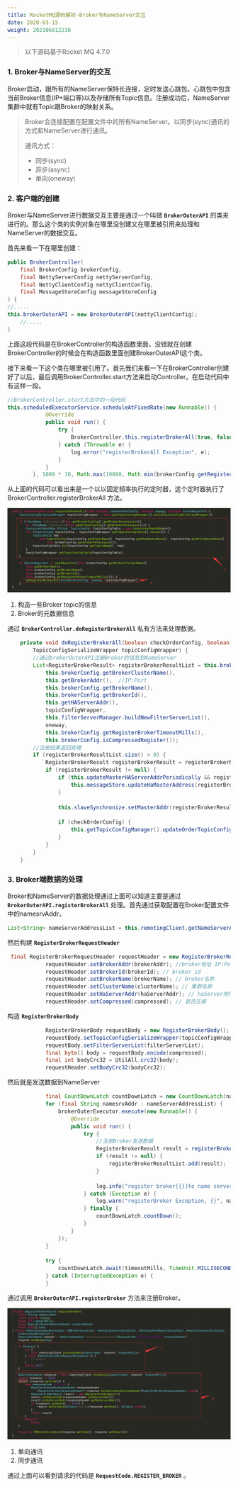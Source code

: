 ```yaml
---
title: RocketMQ源码解析-Broker与NameServer交互
date: 2020-03-15
weight: 202106012230
---
```

> 以下源码基于Rocket MQ 4.7.0

### 1. Broker与NameServer的交互

Broker启动，跟所有的NameServer保持长连接，定时发送心跳包。心跳包中包含当前Broker信息(IP+端口等)以及存储所有Topic信息。注册成功后，NameServer集群中就有Topic跟Broker的映射关系。

> Broker会连接配置在配置文件中的所有NameServer。以同步(sync)通讯的方式和NameServer进行通讯。
>
> 通讯方式：
>
> - 同步(sync)
> - 异步(async)
> - 单向(oneway)

### 2. 客户端的创建

Broker与NameServer进行数据交互主要是通过一个叫做 **`BrokerOuterAPI`** 的类来进行的。那么这个类的实例对象在哪里没创建又在哪里被引用来处理和NameServer的数据交互。

首先来看一下在哪里创建：

```java
public BrokerController(
    final BrokerConfig brokerConfig,
    final NettyServerConfig nettyServerConfig,
    final NettyClientConfig nettyClientConfig,
    final MessageStoreConfig messageStoreConfig
) {
//.....
this.brokerOuterAPI = new BrokerOuterAPI(nettyClientConfig);
    //.....
}
```

上面这段代码是在BrokerController的构造函数里面，没错就在创建BrokerController的时候会在构造函数里面创建BrokerOuterAPI这个类。

接下来看一下这个类在哪里被引用了。首先我们来看一下在BrokerController创建好了以后，最后调用BrokerController.start方法来启动Controller。在启动代码中有这样一段。

```java
//BrokerController.start方法中的一段代码
this.scheduledExecutorService.scheduleAtFixedRate(new Runnable() {
            @Override
            public void run() {
                try {
                    BrokerController.this.registerBrokerAll(true, false, brokerConfig.isForceRegister());
                } catch (Throwable e) {
                    log.error("registerBrokerAll Exception", e);
                }
            }
        }, 1000 * 10, Math.max(10000, Math.min(brokerConfig.getRegisterNameServerPeriod(), 60000)), TimeUnit.MILLISECONDS);
```

从上面的代码可以看出来是一个以以固定频率执行的定时器，这个定时器执行了BrokerController.registerBrokerAll 方法。

![](https://github.com/mxsm/document/blob/master/image/MQ/RocketMQ/registerBrokerAll.png?raw=true)

1. 构造一些Broker topic的信息
2. Broker的元数据信息

通过 **`BrokerController.doRegisterBrokerAll`** 私有方法来处理数据。

```java
    private void doRegisterBrokerAll(boolean checkOrderConfig, boolean oneway,
        TopicConfigSerializeWrapper topicConfigWrapper) {
        //通过brokerOuterAPI注册Broker的信息到NameServer
        List<RegisterBrokerResult> registerBrokerResultList = this.brokerOuterAPI.registerBrokerAll(
            this.brokerConfig.getBrokerClusterName(),
            this.getBrokerAddr(),  //IP:Port
            this.brokerConfig.getBrokerName(),
            this.brokerConfig.getBrokerId(),
            this.getHAServerAddr(),
            topicConfigWrapper,
            this.filterServerManager.buildNewFilterServerList(),
            oneway,
            this.brokerConfig.getRegisterBrokerTimeoutMills(),
            this.brokerConfig.isCompressedRegister());
		//注册结果返回处理
        if (registerBrokerResultList.size() > 0) {
            RegisterBrokerResult registerBrokerResult = registerBrokerResultList.get(0);
            if (registerBrokerResult != null) {
                if (this.updateMasterHAServerAddrPeriodically && registerBrokerResult.getHaServerAddr() != null) {
                    this.messageStore.updateHaMasterAddress(registerBrokerResult.getHaServerAddr());
                }

                this.slaveSynchronize.setMasterAddr(registerBrokerResult.getMasterAddr());

                if (checkOrderConfig) {
                    this.getTopicConfigManager().updateOrderTopicConfig(registerBrokerResult.getKvTable());
                }
            }
        }
    }
```

### 3. Broker端数据的处理

Broker和NameServer的数据处理通过上面可以知道主要是通过 **`BrokerOuterAPI.registerBrokerAll`** 处理。首先通过获取配置在Broker配置文件中的namesrvAddr。

```java
List<String> nameServerAddressList = this.remotingClient.getNameServerAddressList();
```

然后构建 **`RegisterBrokerRequestHeader`** 

```java
 final RegisterBrokerRequestHeader requestHeader = new RegisterBrokerRequestHeader();
            requestHeader.setBrokerAddr(brokerAddr); //broker地址 IP:Port
            requestHeader.setBrokerId(brokerId); // broker id 
            requestHeader.setBrokerName(brokerName); // broker名称
            requestHeader.setClusterName(clusterName); // 集群名称
            requestHeader.setHaServerAddr(haServerAddr); // haServer地址
            requestHeader.setCompressed(compressed); // 是否压缩
```

构造 **`RegisterBrokerBody`**

```java
            RegisterBrokerBody requestBody = new RegisterBrokerBody();
            requestBody.setTopicConfigSerializeWrapper(topicConfigWrapper);
            requestBody.setFilterServerList(filterServerList);
            final byte[] body = requestBody.encode(compressed);
            final int bodyCrc32 = UtilAll.crc32(body);
            requestHeader.setBodyCrc32(bodyCrc32);
```

然后就是发送数据到NameServer

```java
            final CountDownLatch countDownLatch = new CountDownLatch(nameServerAddressList.size());
            for (final String namesrvAddr : nameServerAddressList) {
                brokerOuterExecutor.execute(new Runnable() {
                    @Override
                    public void run() {
                        try {
                            //注册Broker发送数据
                            RegisterBrokerResult result = registerBroker(namesrvAddr,oneway, timeoutMills,requestHeader,body);
                            if (result != null) {
                                registerBrokerResultList.add(result);
                            }

                            log.info("register broker[{}]to name server {} OK", brokerId, namesrvAddr);
                        } catch (Exception e) {
                            log.warn("registerBroker Exception, {}", namesrvAddr, e);
                        } finally {
                            countDownLatch.countDown();
                        }
                    }
                });
            }

            try {
                countDownLatch.await(timeoutMills, TimeUnit.MILLISECONDS);
            } catch (InterruptedException e) {
            }
```

通过调用 **`BrokerOuterAPI.registerBroker`** 方法来注册Broker。

![](https://github.com/mxsm/document/blob/master/image/MQ/RocketMQ/registerBroker.png?raw=true)

1. 单向通讯
2. 同步通讯

通过上面可以看到请求的代码是 **`RequestCode.REGISTER_BROKER`** 。